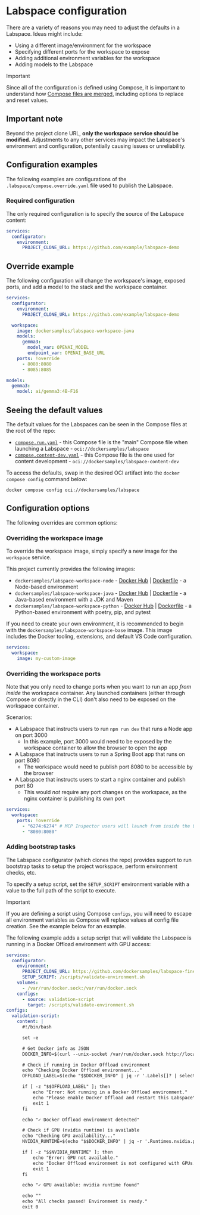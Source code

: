 # Labspace configuration

There are a variety of reasons you may need to adjust the defaults in a Labspace. Ideas might include:

- Using a different image/environment for the workspace
- Specifying different ports for the workspace to expose
- Adding additional environment variables for the workspace
- Adding models to the Labspace

> [!IMPORTANT]
> Since all of the configuration is defined using Compose, it is important to understand how [Compose files are merged](https://docs.docker.com/reference/compose-file/merge/), including options to replace and reset values.



## Important note

Beyond the project clone URL, **only the workspace service should be modified.** Adjustments to any other services may impact the Labspace's environment and configuration, potentially causing issues or unreliability.



## Configuration examples

The following examples are configurations of the `.labspace/compose.override.yaml` file used to publish the Labspace.

### Required configuration

The only required configuration is to specify the source of the Labspace content:

```yaml
services:
  configurator:
    environment:
      PROJECT_CLONE_URL: https://github.com/example/labspace-demo
```

## Override example

The following configuration will change the workspace's image, exposed ports, and add a model to the stack and the workspace container.

```yaml
services:
  configurator:
    environment:
      PROJECT_CLONE_URL: https://github.com/example/labspace-demo

  workspace:
    image: dockersamples/labspace-workspace-java
    models:
      gemma3:
        model_var: OPENAI_MODEL
        endpoint_var: OPENAI_BASE_URL
    ports: !override
      - 8080:8080
      - 8085:8085

models:
  gemma3:
    model: ai/gemma3:4B-F16
```



## Seeing the default values

The default values for the Labspaces can be seen in the Compose files at the root of the repo:

- [`compose.run.yaml`](../compose.run.yaml) - this Compose file is the "main" Compose file when launching a Labspace - `oci://dockersamples/labspace`
- [`compose.content-dev.yaml`](../compose.content-dev.yaml) - this Compose file is the one used for content development - `oci://dockersamples/labspace-content-dev`

To access the defaults, swap in the desired OCI artifact into the `docker compose config` command below:

```console
docker compose config oci://dockersamples/labspace
```



## Configuration options

The following overrides are common options:



### Overriding the workspace image

To override the workspace image, simply specify a new image for the `workspace` service.

This project currently provides the following images:

- `dockersamples/labspace-workspace-node` - [Docker Hub](https://hub.docker.com/r/dockersamples/labspace-workspace-node) | [Dockerfile](../components/workspace/node/Dockerfile) - a Node-based environment
- `dockersamples/labspace-workspace-java` - [Docker Hub](https://hub.docker.com/r/dockersamples/labspace-workspace-java) | [Dockerfile](../components/workspace/java/Dockerfile) - a Java-based environment with a JDK and Maven
- `dockersamples/labspace-workspace-python` - [Docker Hub](https://hub.docker.com/r/dockersamples/labspace-workspace-python) | [Dockerfile](../components/workspace/python/Dockerfile) - a Python-based environment with poetry, pip, and pytest

If you need to create your own environment, it is recommended to begin with the `dockersamples/labspace-workspace-base` image. This image includes the Docker tooling, extensions, and default VS Code configuration.

```yaml
services:
  workspace:
    image: my-custom-image
```


### Overriding the workspace ports

Note that you only need to change ports when you want to run an app _from inside_ the workspace container. Any launched containers (either through Compose or directly in the CLI) don't also need to be exposed on the workspace container.

Scenarios:

- A Labspace that instructs users to run `npm run dev` that runs a Node app on port 3000
    - In this example, port 3000 would need to be exposed by the workspace container to allow the browser to open the app
- A Labspace that instructs users to run a Spring Boot app that runs on port 8080
    - The workspace would need to publish port 8080 to be accessible by the browser
- A Labspace that instructs users to start a nginx container and publish port 80
    - This would _not_ require any port changes on the workspace, as the nginx container is publishing its own port

```yaml
services:
  workspace:
    ports: !override
      - "6274:6274" # MCP Inspector users will launch from inside the Labspace
      - "8080:8080"
```



### Adding bootstrap tasks

The Labspace configurator (which clones the repo) provides support to run bootstrap tasks to setup the project workspace, perform environment checks, etc.

To specify a setup script, set the `SETUP_SCRIPT` environment variable with a value to the full path of the script to execute.

> [!IMPORTANT]
> If you are defining a script using Compose `configs`, you will need to escape all environment variables as Compose will replace values at config file creation. See the example below for an example.

The following example adds a setup script that will validate the Labspace is running in a Docker Offload environment with GPU access:

```yaml
services:
  configurator:
    environment:
      PROJECT_CLONE_URL: https://github.com/dockersamples/labspace-fine-tuning
      SETUP_SCRIPT: /scripts/validate-environment.sh
    volumes:
      - /var/run/docker.sock:/var/run/docker.sock
    configs:
      - source: validation-script
        target: /scripts/validate-environment.sh
configs:
  validation-script:
    content: |
      #!/bin/bash

      set -e

      # Get Docker info as JSON
      DOCKER_INFO=$(curl --unix-socket /var/run/docker.sock http://localhost/info)

      # Check if running in Docker Offload environment
      echo "Checking Docker Offload environment..."
      OFFLOAD_LABEL=$(echo "$$DOCKER_INFO" | jq -r '.Labels[]? | select(startswith("cloud.docker.run.version="))')

      if [ -z "$$OFFLOAD_LABEL" ]; then
          echo "Error: Not running in a Docker Offload environment."
          echo "Please enable Docker Offload and restart this Labspace"
          exit 1
      fi

      echo "✓ Docker Offload environment detected"

      # Check if GPU (nvidia runtime) is available
      echo "Checking GPU availability..."
      NVIDIA_RUNTIME=$(echo "$$DOCKER_INFO" | jq -r '.Runtimes.nvidia.path // empty')

      if [ -z "$$NVIDIA_RUNTIME" ]; then
          echo "Error: GPU not available."
          echo "Docker Offload environment is not configured with GPUs. Please enable the GPU setting and try again."
          exit 1
      fi

      echo "✓ GPU available: nvidia runtime found"

      echo ""
      echo "All checks passed! Environment is ready."
      exit 0
```